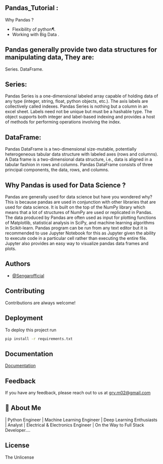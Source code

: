 ## Pandas_Tutorial :

Why Pandas ?

- Flexibility of python¶.
- Working with Big Data .

## Pandas generally provide two data structures for manipulating data, They are: 

Series.
DataFrame.

## Series: 
Pandas Series is a one-dimensional labeled array capable of holding data of any type (integer, string, float, python objects, etc.). The axis labels are collectively called indexes. Pandas Series is nothing but a column in an excel sheet. Labels need not be unique but must be a hashable type. The object supports both integer and label-based indexing and provides a host of methods for performing operations involving the index.

## DataFrame:
Pandas DataFrame is a two-dimensional size-mutable, potentially heterogeneous tabular data structure with labeled axes (rows and columns). A Data frame is a two-dimensional data structure, i.e., data is aligned in a tabular fashion in rows and columns. Pandas DataFrame consists of three principal components, the data, rows, and columns.

## Why Pandas is used for Data Science ?
Pandas are generally used for data science but have you wondered why? This is because pandas are used in conjunction with other libraries that are used for data science. It is built on the top of the NumPy library which means that a lot of structures of NumPy are used or replicated in Pandas. The data produced by Pandas are often used as input for plotting functions of Matplotlib, statistical analysis in SciPy, and machine learning algorithms in Scikit-learn.
Pandas program can be run from any text editor but it is recommended to use Jupyter Notebook for this as Jupyter given the ability to execute code in a particular cell rather than executing the entire file. Jupyter also provides an easy way to visualize pandas data frames and plots.


## Authors

- [@Sengarofficial](https://www.github.com/Sengarofficial)


## Contributing

Contributions are always welcome!


## Deployment

To deploy this project run

```bash
pip install -r requirements.txt
```


## Documentation

[Documentation](https://linktodocumentation)


## Feedback

If you have any feedback, please reach out to us at grv.m02@gmail.com


## 🚀 About Me
| Python Engineer | Machine Learning Engineer | Deep Learning Enthusiasts | Analyst | Electrical & Electronics Engineer | On the Way to Full Stack Developer....



## License 

The Unlicense 






